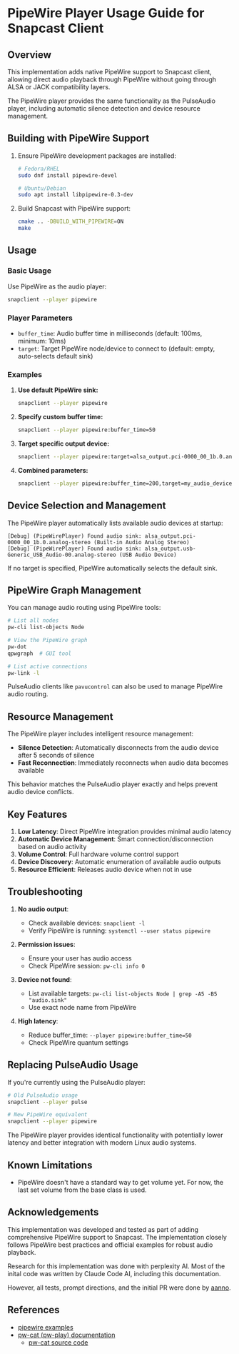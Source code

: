 # PipeWire Player Usage Guide for Snapcast Client

## Overview

This implementation adds native PipeWire support to Snapcast client, allowing direct audio playback through PipeWire without going through ALSA or JACK compatibility layers.

The PipeWire player provides the same functionality as the PulseAudio player, including automatic silence detection and device resource management.

## Building with PipeWire Support

1. Ensure PipeWire development packages are installed:
   ```bash
   # Fedora/RHEL
   sudo dnf install pipewire-devel
   
   # Ubuntu/Debian
   sudo apt install libpipewire-0.3-dev
   ```

2. Build Snapcast with PipeWire support:
   ```bash
   cmake .. -DBUILD_WITH_PIPEWIRE=ON
   make
   ```

## Usage

### Basic Usage

Use PipeWire as the audio player:

```bash
snapclient --player pipewire
```

### Player Parameters

- `buffer_time`: Audio buffer time in milliseconds (default: 100ms, minimum: 10ms)
- `target`: Target PipeWire node/device to connect to (default: empty, auto-selects default sink)

### Examples

1. **Use default PipeWire sink:**
   ```bash
   snapclient --player pipewire
   ```

2. **Specify custom buffer time:**
   ```bash
   snapclient --player pipewire:buffer_time=50
   ```

3. **Target specific output device:**
   ```bash
   snapclient --player pipewire:target=alsa_output.pci-0000_00_1b.0.analog-stereo
   ```

4. **Combined parameters:**
   ```bash
   snapclient --player pipewire:buffer_time=200,target=my_audio_device
   ```

## Device Selection and Management

The PipeWire player automatically lists available audio devices at startup:

```
[Debug] (PipeWirePlayer) Found audio sink: alsa_output.pci-0000_00_1b.0.analog-stereo (Built-in Audio Analog Stereo)
[Debug] (PipeWirePlayer) Found audio sink: alsa_output.usb-Generic_USB_Audio-00.analog-stereo (USB Audio Device)
```

If no target is specified, PipeWire automatically selects the default sink.

## PipeWire Graph Management

You can manage audio routing using PipeWire tools:

```bash
# List all nodes
pw-cli list-objects Node

# View the PipeWire graph
pw-dot
qpwgraph  # GUI tool

# List active connections
pw-link -l
```

PulseAudio clients like `pavucontrol` can also be used to manage PipeWire audio routing.

## Resource Management

The PipeWire player includes intelligent resource management:

- **Silence Detection**: Automatically disconnects from the audio device after 5 seconds of silence
- **Fast Reconnection**: Immediately reconnects when audio data becomes available

This behavior matches the PulseAudio player exactly and helps prevent audio device conflicts.

## Key Features

1. **Low Latency**: Direct PipeWire integration provides minimal audio latency
2. **Automatic Device Management**: Smart connection/disconnection based on audio activity  
3. **Volume Control**: Full hardware volume control support
4. **Device Discovery**: Automatic enumeration of available audio outputs
5. **Resource Efficient**: Releases audio device when not in use

## Troubleshooting

1. **No audio output**: 
   - Check available devices: `snapclient -l`
   - Verify PipeWire is running: `systemctl --user status pipewire`

2. **Permission issues**: 
   - Ensure your user has audio access
   - Check PipeWire session: `pw-cli info 0`

3. **Device not found**: 
   - List available targets: `pw-cli list-objects Node | grep -A5 -B5 "audio.sink"`
   - Use exact node name from PipeWire

4. **High latency**: 
   - Reduce buffer_time: `--player pipewire:buffer_time=50`
   - Check PipeWire quantum settings

## Replacing PulseAudio Usage

If you're currently using the PulseAudio player:

```bash
# Old PulseAudio usage
snapclient --player pulse

# New PipeWire equivalent  
snapclient --player pipewire
```

The PipeWire player provides identical functionality with potentially lower latency and better integration with modern Linux audio systems.

## Known Limitations

* PipeWire doesn't have a standard way to get volume yet. For now, the last set volume from the base class is used.

## Acknowledgements

This implementation was developed and tested as part of adding comprehensive PipeWire support to Snapcast. The implementation closely follows PipeWire best practices and official examples for robust audio playback.

Research for this implementation was done with perplexity AI. Most of the inital code was written by Claude Code AI, including this documentation.

However, all tests, prompt directions, and the initial PR were done by [aanno](https://github.com/aanno).

## References

* [pipewire examples](https://docs.pipewire.org/examples.html)
* [pw-cat (pw-play) documentation](https://docs.pipewire.org/page_man_pw-cat_1.html)
  + [pw-cat source code](https://github.com/PipeWire/pipewire/blob/master/src/tools/pw-cat.c)
